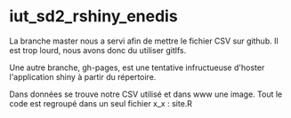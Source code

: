 # iut_sd2_rshiny_enedis

La branche master nous a servi afin de mettre le fichier CSV sur github. Il est trop lourd, nous avons donc du utiliser gitlfs.

Une autre branche, gh-pages, est une tentative infructueuse d'hoster l'application shiny à partir du répertoire.

Dans données se trouve notre CSV utilisé et dans www une image.
Tout le code est regroupé dans un seul fichier x_x : site.R 
